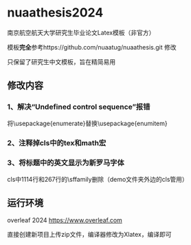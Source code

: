 # nuaathesis2024
南京航空航天大学研究生毕业论文Latex模板（非官方）

模板**完全**参考https://github.com/nuaatug/nuaathesis.git 修改

只保留了研究生中文模板，旨在精简易用

## 修改内容

### 1、解决“Undefined control sequence”报错

将\usepackage{enumerate}替换\usepackage{enumitem}

### 2、注释掉cls中的tex和math宏

### 3、将标题中的英文显示为新罗马字体

cls中1114行和267行的\sffamily删除（demo文件夹外边的cls管用）

## 运行环境

overleaf 2024  https://www.overleaf.com

直接创建新项目上传zip文件，编译器修改为Xlatex，编译即可
